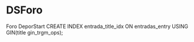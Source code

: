 # DSForo
Foro DeporStart
CREATE INDEX entrada_title_idx ON entradas_entry USING GIN(title gin_trgm_ops);
